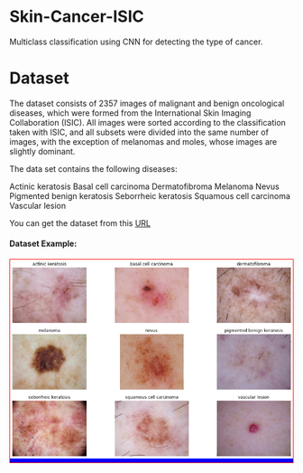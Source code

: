 # Skin-Cancer-ISIC

Multiclass classification using CNN for detecting the type of cancer.

# Dataset

The dataset consists of 2357 images of malignant and benign oncological diseases, which were formed from the International Skin Imaging Collaboration (ISIC). All images were sorted according to the classification taken with ISIC, and all subsets were divided into the same number of images, with the exception of melanomas and moles, whose images are slightly dominant.
 
The data set contains the following diseases: <br>
 
  Actinic keratosis
  Basal cell carcinoma
  Dermatofibroma
  Melanoma
  Nevus
  Pigmented benign keratosis
  Seborrheic keratosis
  Squamous cell carcinoma
  Vascular lesion
  
You can get the dataset from this [URL](https://www.kaggle.com/nodoubttome/skin-cancer9-classesisic)


#### Dataset Example:


<div style="text-align: center;text-size:20px;border:1px solid red;background:blue; font-size:30px">
<img src= "https://github.com/zyper26/Skin-Cancer-ISIC/blob/main/All_Images.png?raw=true" title ="Dataset Example" style='width: 1000px;'>
</div>

